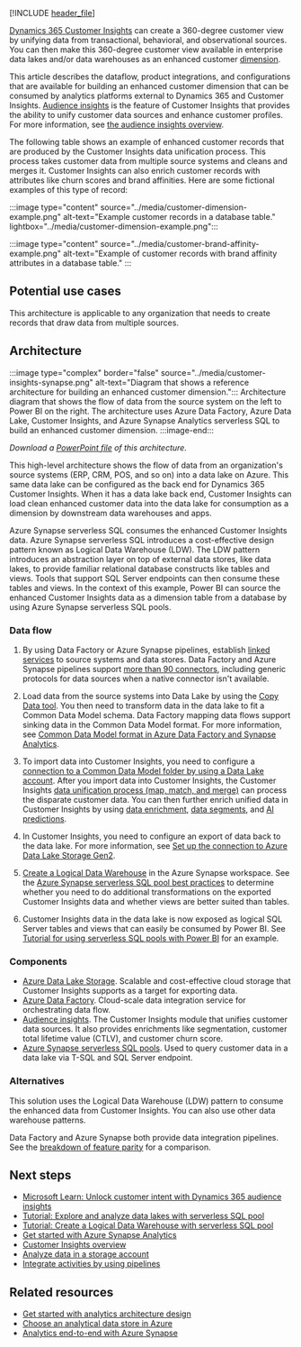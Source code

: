 [!INCLUDE [header_file](../../../includes/sol-idea-header.md)]

[Dynamics 365 Customer Insights](/dynamics365/customer-insights/overview) can create a 360-degree customer view by unifying data from transactional, behavioral, and observational sources. You can then make this 360-degree customer view available in enterprise data lakes and/or data warehouses as an enhanced customer [dimension](/azure/synapse-analytics/sql-data-warehouse/sql-data-warehouse-tables-overview#determine-table-category). 

This article describes the dataflow, product integrations, and configurations that are available for building an enhanced customer dimension that can be consumed by analytics platforms external to Dynamics 365 and Customer Insights. [Audience insights](https://dynamics.microsoft.com/ai/customer-insights/audience-insights-capability) is the feature of Customer Insights that provides the ability to unify customer data sources and enhance customer profiles. For more information, see [the audience insights overview](/dynamics365/customer-insights/audience-insights/overview?branch=master#main-benefits).


The following table shows an example of enhanced customer records that are produced by the Customer Insights data unification process. This process takes customer data from multiple source systems and cleans and merges it. Customer Insights can also enrich customer records with attributes like churn scores and brand affinities. Here are some fictional examples of this type of record:

:::image type="content" source="../media/customer-dimension-example.png" alt-text="Example customer records in a database table." lightbox="../media/customer-dimension-example.png":::

:::image type="content" source="../media/customer-brand-affinity-example.png" alt-text="Example of customer records with brand affinity attributes in a database table." :::

## Potential use cases
This architecture is applicable to any organization that needs to create records that draw data from multiple sources.

## Architecture 

:::image type="complex" border="false" source="../media/customer-insights-synapse.png" alt-text="Diagram that shows a reference architecture for building an enhanced customer dimension.":::
   Architecture diagram that shows the flow of data from the source system on the left to Power BI on the right. The architecture uses Azure Data Factory, Azure Data Lake, Customer Insights, and Azure Synapse Analytics serverless SQL to build an enhanced customer dimension.
:::image-end:::

*Download a [PowerPoint file](https://arch-center.azureedge.net/CI+Synapse.pptx) of this architecture.*

This high-level architecture shows the flow of data from an organization's source systems (ERP, CRM, POS, and so on) into a data lake on Azure. This same data lake can be configured as the back end for Dynamics 365 Customer Insights. When it has a data lake back end, Customer Insights can load clean enhanced customer data into the data lake for consumption as a dimension by downstream data warehouses and apps.

Azure Synapse serverless SQL consumes the enhanced Customer Insights data. Azure Synapse serverless SQL introduces a cost-effective design pattern known as Logical Data Warehouse (LDW). The LDW pattern introduces an abstraction layer on top of external data stores, like data lakes, to provide familiar relational database constructs like tables and views. Tools that support SQL Server endpoints can then consume these tables and views. In the context of this example, Power BI can source the enhanced Customer Insights data as a dimension table from a database by using Azure Synapse serverless SQL pools.

### Data flow

1. By using Data Factory or Azure Synapse pipelines, establish [linked services](/azure/data-factory/concepts-linked-services) to source systems and data stores. Data Factory and Azure Synapse pipelines support [more than 90 connectors](/azure/data-factory/copy-activity-overview#supported-data-stores-and-formats), including generic protocols for data sources when a native connector isn't available.  
  
2. Load data from the source systems into Data Lake by using the [Copy Data tool](/azure/data-factory/quickstart-create-data-factory-copy-data-tool#start-the-copy-data-tool). You then need to transform data in the data lake to fit a Common Data Model schema. Data Factory mapping data flows support sinking data in the Common Data Model format. For more information, see [Common Data Model format in Azure Data Factory and Synapse Analytics](/azure/data-factory/format-common-data-model).
  
3. To import data into Customer Insights, you need to configure a [connection to a Common Data Model folder by using a Data Lake account](/dynamics365/customer-insights/audience-insights/connect-common-data-model). After you import data into Customer Insights, the Customer Insights [data unification process (map, match, and merge)](/dynamics365/customer-insights/audience-insights/data-unification) can process the disparate customer data. You can then further enrich unified data in Customer Insights by using [data enrichment](/dynamics365/customer-insights/audience-insights/enrichment-hub), [data segments](/dynamics365/customer-insights/audience-insights/segments), and [AI predictions](/dynamics365/customer-insights/audience-insights/predictions-overview). 
  
4. In Customer Insights, you need to configure an export of data back to the data lake. For more information, see [Set up the connection to Azure Data Lake Storage Gen2](/dynamics365/customer-insights/audience-insights/export-azure-data-lake-storage-gen2).
  
5. [Create a Logical Data Warehouse](/azure/synapse-analytics/sql/tutorial-logical-data-warehouse) in the Azure Synapse workspace. See the [Azure Synapse serverless SQL pool best practices](/azure/synapse-analytics/sql/best-practices-serverless-sql-pool) to determine whether you need to do additional transformations on the exported Customer Insights data and whether views are better suited than tables.
  
6. Customer Insights data in the data lake is now exposed as logical SQL Server tables and views that can easily be consumed by Power BI. See [Tutorial for using serverless SQL pools with Power BI](/azure/synapse-analytics/sql/tutorial-connect-power-bi-desktop) for an example.

### Components

- [Azure Data Lake Storage](https://azure.microsoft.com/services/storage/data-lake-storage). Scalable and cost-effective cloud storage that Customer Insights supports as a target for exporting data.
- [Azure Data Factory](https://azure.microsoft.com/en-us/services/data-factory). Cloud-scale data integration service for orchestrating data flow.
- [Audience insights](/dynamics365/customer-insights/audience-insights/overview). The Customer Insights module that unifies customer data sources. It also provides enrichments like segmentation, customer total lifetime value (CTLV), and customer churn score.
- [Azure Synapse serverless SQL pools](/azure/synapse-analytics/sql/on-demand-workspace-overview). Used to query customer data in a data lake via T-SQL and SQL Server endpoint.

### Alternatives

This solution uses the Logical Data Warehouse (LDW) pattern to consume the enhanced data from Customer Insights. You can also use other data warehouse patterns.

Data Factory and Azure Synapse both provide data integration pipelines. See the [breakdown of feature parity](/azure/synapse-analytics/data-integration/concepts-data-factory-differences) for a comparison.

## Next steps

- [Microsoft Learn: Unlock customer intent with Dynamics 365 audience insights](/learn/paths/build-customer-insights)
- [Tutorial: Explore and analyze data lakes with serverless SQL pool](/azure/synapse-analytics/sql/tutorial-data-analyst)
- [Tutorial: Create a Logical Data Warehouse with serverless SQL pool](/azure/synapse-analytics/sql/tutorial-logical-data-warehouse)
- [Get started with Azure Synapse Analytics](/azure/synapse-analytics/get-started)
- [Customer Insights overview](/dynamics365/customer-insights/overview)
- [Analyze data in a storage account](/azure/synapse-analytics/get-started-analyze-storage)
- [Integrate activities by using pipelines](/azure/synapse-analytics/get-started-pipelines)

## Related resources

- [Get started with analytics architecture design](/azure/architecture/solution-ideas/articles/analytics-start-here)
- [Choose an analytical data store in Azure](/azure/architecture/data-guide/technology-choices/analytical-data-stores)
- [Analytics end-to-end with Azure Synapse](/azure/architecture/example-scenario/dataplate2e/data-platform-end-to-end)